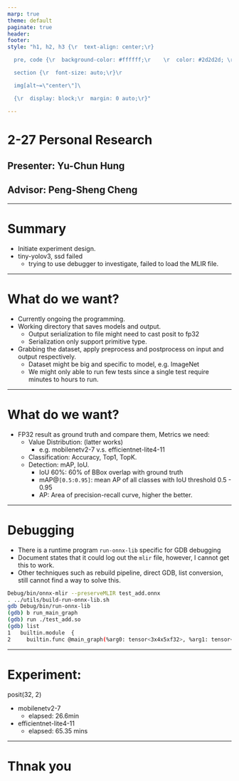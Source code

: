 ```yaml
---
marp: true
theme: default
paginate: true
header: 
footer: 
style: "h1, h2, h3 {\r  text-align: center;\r}

  pre, code {\r  background-color: #ffffff;\r    \r  color: #2d2d2d; \r  \r  font-size: auto;\r }\r

  section {\r  font-size: auto;\r}\r

  img[alt~=\"center\"]\ 

  {\r  display: block;\r  margin: 0 auto;\r}"

---
```


# 2-27 Personal Research
## Presenter: Yu-Chun Hung
## Advisor: Peng-Sheng Cheng

---

# Summary

- Initiate experiment design.
- tiny-yolov3, ssd failed
	- trying to use debugger to investigate, failed to load the MLIR file.

---

# What do we want?

- Currently ongoing the programming.
- Working directory that saves models and output.
	- Output serialization to file might need to cast posit to fp32
	- Serialization only support primitive type.
- Grabbing the dataset, apply preprocess and postprocess on input and output respectively.
	- Dataset might be big and specific to model, e.g. ImageNet
	- We might only able to run few tests since a single test require minutes to hours to run.

---

# What do we want?

- FP32 result as ground truth and compare them, Metrics we need:
	- Value Distribution: (latter works)
		- e.g. mobilenetv2-7 v.s. efficientnet-lite4-11
	- Classification: Accuracy, Top1, TopK.
	- Detection: mAP, IoU.
		- IoU 60%: 60% of BBox overlap with ground truth
		- mAP@`[0.5:0.95]`: mean AP of all classes with IoU threshold 0.5 - 0.95
		- AP: Area of precision-recall curve, higher the better.

---
# Debugging

- There is a runtime program `run-onnx-lib` specific for GDB debugging
- Document states that it could log out the `mlir` file, however, I cannot get this to work.
- Other techniques such as rebuild pipeline, direct GDB, list conversion, still cannot find a way to solve this.

```bash
Debug/bin/onnx-mlir --preserveMLIR test_add.onnx
. ../utils/build-run-onnx-lib.sh
gdb Debug/bin/run-onnx-lib
(gdb) b run_main_graph
(gdb) run ./test_add.so
(gdb) list
1	builtin.module  {
2	  builtin.func @main_graph(%arg0: tensor<3x4x5xf32>, %arg1: tensor<3x4x5xf32>) 
```

---

# Experiment:

posit(32, 2)
- mobilenetv2-7
  - elapsed: 26.6min
- efficientnet-lite4-11
  - elapsed: 65.35 mins

---

# Thnak you